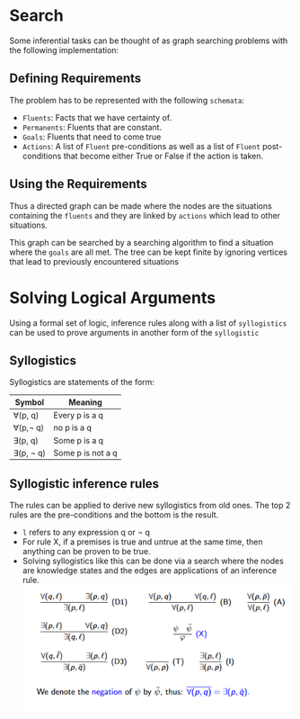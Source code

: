# Search

Some inferential tasks can be thought of as graph searching problems with the following implementation:

## Defining Requirements

The problem has to be represented with the following `schemata`:
* `Fluents`: Facts that we have certainty of.
* `Permanents`: Fluents that are constant.
* `Goals`: Fluents that need to come true
* `Actions`: A list of `Fluent` pre-conditions as well as a list of `Fluent` post-conditions that become either True or False if the action is taken.

## Using the Requirements

Thus a directed graph can be made where the nodes are the situations containing the `fluents` and they are linked by `actions` which lead to other situations. 

This graph can be searched by a searching algorithm to find a situation where the `goals` are all met. The tree can be kept finite by ignoring vertices that lead to previously encountered situations

# Solving Logical Arguments

Using a formal set of logic, inference rules along with a list of `syllogistics` can be used to prove arguments in another form of the `syllogistic`

## Syllogistics

Syllogistics are statements of the form:

| Symbol                 | Meaning           |
| ---------------------- | ----------------- |
| $\forall$(p, q)        | Every p is a q    |
| $\forall$(p,$\neg$ q)  | no p is a q       |
| $\exists$(p, q)        | Some p is a q     |
| $\exists$(p, $\neg$ q) | Some p is not a q |

## Syllogistic inference rules

The rules can be applied to derive new syllogistics from old ones. The top 2 rules are the pre-conditions and the bottom is the result.

* `l` refers to any expression q or $\neg$ q
* For rule X, if a premises is true and untrue at the same time, then anything can be proven to be true.
* Solving syllogistics like this can be done via a search where the nodes are knowledge states and the edges are applications of an inference rule.
![syllogistic rules](../img/syllogistic_rules.png)

